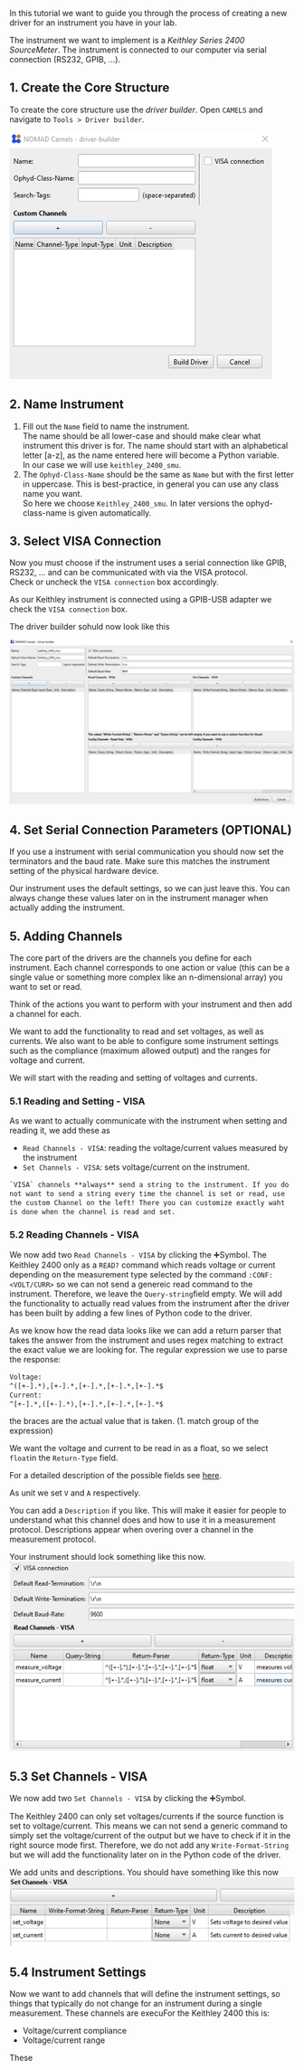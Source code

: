 In this tutorial we want to guide you through the process of creating a new driver for an instrument you have in your lab.

The instrument we want to implement is a _Keithley Series 2400 SourceMeter_.
The instrument is connected to our computer via serial connection (RS232, GPIB, ...).

## 1. Create the Core Structure
To create the core structure use the _driver builder_. Open `CAMELS` and navigate to `Tools > Driver builder`.

![img_1.png](img_1.png)

## 2. Name Instrument
1. Fill out the `Name` field to name the instrument.\
   The name should be all lower-case and should make clear what instrument this driver is for. The name should start with an alphabetical letter [a-z], as the name entered here will become a Python variable.\
   In our case we will use `keithley_2400_smu`.
2. The `Ophyd-Class-Name` should be the same as `Name` but with the first letter in uppercase. This is best-practice, in general you can use any class name you want.\
   So here we choose `Keithley_2400_smu`.
   In later versions the ophyd-class-name is given automatically.

## 3. Select VISA Connection
Now you must choose if the instrument uses a serial connection like GPIB, RS232, ... and can be communicated with via the VISA protocol.\
Check or uncheck the `VISA connection` box accordingly. 

As our Keithley instrument is connected using a GPIB-USB adapter we check the `VISA connection` box.

The driver builder sohuld now look like this

![img_2.png](img_2.png)

## 4. Set Serial Connection Parameters (OPTIONAL)
If you use a instrument with serial communication you should now set the terminators and the baud rate. Make sure this matches the instrument setting of the physical hardware device. 

Our instrument uses the default settings, so we can just leave this. You can always change these values later on in the instrument manager when actually adding the instrument. 
## 5. Adding Channels
The core part of the drivers are the channels you define for each instrument. Each channel corresponds to one action or value (this can be a single value or something more complex like an n-dimensional array) you want to set or read.

Think of the actions you want to perform with your instrument and then add a channel for each. 

We want to add the functionality to read and set voltages, as well as currents.
We also want to be able to configure some instrument settings such as the compliance (maximum allowed output) and the ranges for voltage and current.

We will start with the reading and setting of voltages and currents. 

### 5.1 Reading and Setting - VISA
As we want to actually communicate with the instrument when setting and reading it, we add these as
- `Read Channels - VISA`: reading the voltage/current values measured by the instrument 
- `Set Channels - VISA`: sets voltage/current on the instrument.

```{important}
`VISA` channels **always** send a string to the instrument. If you do not want to send a string every time the channel is set or read, use the custom Channel on the left! There you can customize exactly waht is done when the channel is read and set.
```

### 5.2 Reading Channels - VISA
We now add two `Read Channels - VISA` by clicking the &#10133;Symbol.
The Keithley 2400 only as a `READ?` command which reads voltage or current depending on the measurement type selected by the command `:CONF:<VOLT/CURR>` so we can not send a genereic read command to the instrument. Therefore, we leave the `Query-string`field empty. We will add the functionality to actually read values from the instrument after the driver has been built by adding a few lines of Python code to the driver.

As we know how the read data looks like we can add a return parser that takes the answer from the instrument and uses regex matching to extract the exact value we are looking for. The regular expression we use to parse the response:

```regexp
Voltage:
^([+-].*),[+-].*,[+-].*,[+-].*,[+-].*$
Current:
^[+-].*,([+-].*),[+-].*,[+-].*,[+-].*$
```
the braces are the actual value that is taken. (1. match group of the expression)

We want the voltage and current to be read in as a float, so we select `float`in the `Return-Type` field.

For a detailed description of the possible fields see  [here](../../programmers_guide/drivers/writing_drivers.md#channel-fields).

As unit we set `V` and `A` respectively. 

You can add a `Description` if you like. This will make it easier for people to understand what this channel does and how to use it in a measurement protocol. Descriptions appear when overing over a channel in the measurement protocol. 

Your instrument should look something like this now.
![img_3.png](img_3.png)

## 5.3 Set Channels - VISA
We now add two `Set Channels - VISA` by clicking the &#10133;Symbol. 

The Keithley 2400 can only set voltages/currents if the source function is set to voltage/current. This means we can not send a generic command to simply set the voltage/current of the output but we have to check if it in the right source mode first. Therefore, we do not add any `Write-Format-String` but we will add the functionality later on in the Python code of the driver.

We add units and descriptions. You should have something like this now
![img_4.png](img_4.png)

## 5.4 Instrument Settings
Now we want to add channels that will define the instrument settings, so things that typically do not change for an instrument during a single measurement. These channels are execuFor the Keithley 2400 this is:
- Voltage/current compliance
- Voltage/current range

These